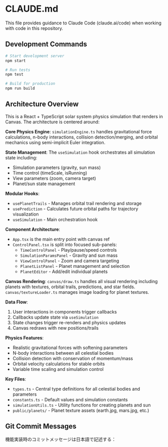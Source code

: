 # CLAUDE.md

This file provides guidance to Claude Code (claude.ai/code) when working with code in this repository.

## Development Commands

```bash
# Start development server
npm start

# Run tests
npm test

# Build for production
npm run build
```

## Architecture Overview

This is a React + TypeScript solar system physics simulation that renders in Canvas. The architecture is centered around:

**Core Physics Engine**: `simulationEngine.ts` handles gravitational force calculations, n-body interactions, collision detection/merging, and orbital mechanics using semi-implicit Euler integration.

**State Management**: The `useSimulation` hook orchestrates all simulation state including:
- Simulation parameters (gravity, sun mass)
- Time control (timeScale, isRunning) 
- View parameters (zoom, camera target)
- Planet/sun state management

**Modular Hooks**:
- `usePlanetTrails` - Manages orbital trail rendering and storage
- `usePrediction` - Calculates future orbital paths for trajectory visualization
- `useSimulation` - Main orchestration hook

**Component Architecture**: 
- `App.tsx` is the main entry point with canvas ref
- `ControlPanel.tsx` is split into focused sub-panels:
  - `TimeControlPanel` - Play/pause/speed controls
  - `SimulationParamsPanel` - Gravity and sun mass
  - `ViewControlPanel` - Zoom and camera targeting
  - `PlanetListPanel` - Planet management and selection
  - `PlanetEditor` - Add/edit individual planets

**Canvas Rendering**: `canvas/draw.ts` handles all visual rendering including planets with textures, orbital trails, predictions, and star fields. `canvas/textureLoader.ts` manages image loading for planet textures.

**Data Flow**: 
1. User interactions in components trigger callbacks
2. Callbacks update state via `useSimulation` 
3. State changes trigger re-renders and physics updates
4. Canvas redraws with new positions/trails

**Physics Features**:
- Realistic gravitational forces with softening parameters
- N-body interactions between all celestial bodies
- Collision detection with conservation of momentum/mass
- Orbital velocity calculations for stable orbits
- Variable time scaling and simulation control

**Key Files**:
- `types.ts` - Central type definitions for all celestial bodies and parameters
- `constants.ts` - Default values and simulation constants
- `simulationUtils.ts` - Utility functions for creating planets and sun
- `public/planets/` - Planet texture assets (earth.jpg, mars.jpg, etc.)

## Git Commit Messages
機能実装時のコミットメッセージは日本語で記述する：
